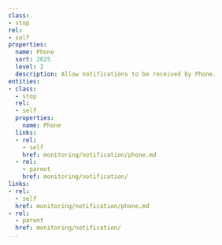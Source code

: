```yaml
---
class:
- stop
rel:
- self
properties:
  name: Phone
  sort: 2025
  level: 2
  description: Allow notifications to be received by Phone.
entities:
- class:
  - stop
  rel:
  - self
  properties:
    name: Phone
  links:
  - rel:
    - self
    href: monitoring/notification/phone.md
  - rel:
    - parent
    href: monitoring/notification/
links:
- rel:
  - self
  href: monitoring/notification/phone.md
- rel:
  - parent
  href: monitoring/notification/
...
```

